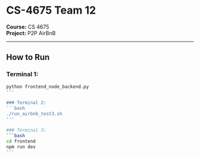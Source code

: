 # CS-4675 Team 12
**Course:** CS 4675  
**Project:** P2P AirBnB

---

## How to Run

### Terminal 1:
```bash
python frontend_node_backend.py
'''

### Terminal 2:
```bash
./run_airbnb_test3.sh
'''

### Terminal 3:
```bash
cd frontend
npm run dev
'''
